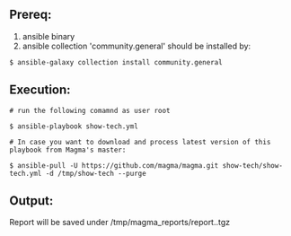 ## Prereq:

1) ansible binary
2) ansible collection 'community.general' should be installed by:
```
$ ansible-galaxy collection install community.general
```

## Execution:

```
# run the following comamnd as user root

$ ansible-playbook show-tech.yml

# In case you want to download and process latest version of this playbook from Magma's master:

$ ansible-pull -U https://github.com/magma/magma.git show-tech/show-tech.yml -d /tmp/show-tech --purge
```

## Output:

Report will be saved under /tmp/magma_reports/report.<DATE>.tgz
